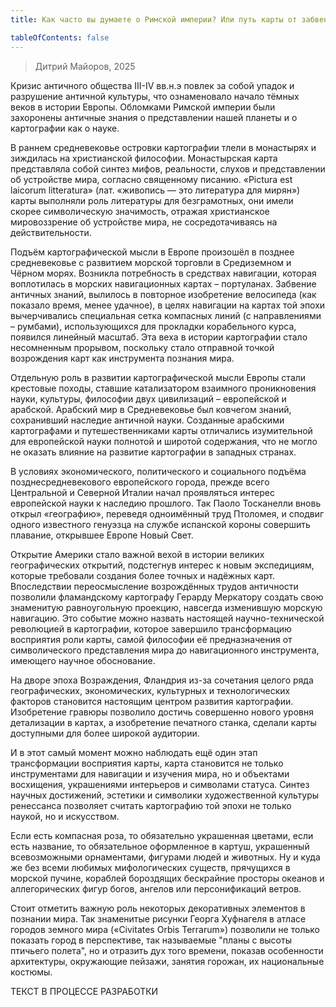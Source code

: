 ```yaml
---
title: Как часто вы думаете о Римской империи? Или путь карты от забвения к искусству. 

tableOfContents: false
---
```


> Дитрий Майоров, 2025

Кризис античного общества III-IV вв.н.э повлек за собой упадок и разрушение античной культуры, что ознаменовало начало тёмных веков в истории Европы. Обломками Римской империи были захоронены античные знания о представлении нашей планеты и о картографии как о науке.

В раннем средневековье островки картографии тлели в монастырях и зиждилась на христианской философии. Монастырская карта представляла собой синтез мифов, реальности, слухов и представлении об устройстве мира, согласно священному писанию. «Pictura est laicorum litteraturа» (лат. «живопись — это литература для мирян») карты выполняли роль литературы для безграмотных, они имели скорее символическую значимость, отражая христианское мировоззрение об устройстве мира, не сосредотачиваясь на действительности.
	
Подъём картографической мысли в Европе произошёл в позднее средневековье с развитием морской торговли в Средиземном и Чёрном морях. Возникла потребность в средствах навигации, которая воплотилась в морских навигационных картах – портуланах. Забвение античных знаний, вылилось в повторное изобретение велосипеда (как показало время, менее удачное), в целях навигации на картах той эпохи вычерчивались специальная сетка компасных линий (с направлениями – румбами), использующихся для прокладки корабельного курса, появился линейный масштаб. Эта веха в истории картографии стало несомненным прорывом, поскольку стало отправной точкой возрождения карт как инструмента познания мира.

Отдельную роль в развитии картографической мысли Европы стали крестовые походы, ставшие катализатором взаимного проникновения науки, культуры, философии двух цивилизаций – европейской и арабской. Арабский мир в Средневековье был ковчегом знаний, сохранивший наследие античной науки. Созданные арабскими картографами и путешественниками карты отличались изумительной для европейской науки полнотой и широтой содержания, что не могло не оказать влияние на развитие картографии в западных странах. 

В условиях экономического, политического и социального подъёма позднесредневекового европейского города, прежде всего Центральной и Северной Италии начал проявляться интерес европейской науки к наследию прошлого. Так Паоло Тосканелли вновь открыл «географию», переведя одноимённый труд Птоломея, и сподвиг одного известного генуэзца на службе испанской короны совершить плавание, открывшее Европе Новый Свет. 

Открытие Америки стало важной вехой в истории великих географических открытий, подстегнув интерес к новым экспедициям, которые требовали создания более точных и надёжных карт. Впоследствии переосмысление возрождённых трудов античности позволили фламандскому картографу Герарду Меркатору создать свою знаменитую равноугольную проекцию, навсегда изменившую морскую навигацию. Это событие можно назвать настоящей научно-технической революцией в картографии, которое завершило трансформацию восприятия роли карты, самой философии её предназначения от символического представления мира до навигационного инструмента, имеющего научное обоснование.

На дворе эпоха Возраждения, Фландрия из-за сочетания целого ряда географических, экономических, культурных и технологических факторов становится настоящим центром развития картографии. Изобретение гравюры позволило достичь совершенно нового уровня детализации в картах, а изобретение печатного станка, сделали карты доступными для более широкой аудитории.

И в этот самый момент можно наблюдать ещё один этап трансформации восприятия карты, карта становится не только инструментами для навигации и изучения мира, но и объектами восхищения, украшениями интерьеров и символами статуса. Синтез научных достижений, эстетики и символики художественной культуры ренессанса позволяет считать картографию той эпохи не только наукой, но и искусством.

Если есть компасная роза, то обязательно украшенная цветами, если есть название, то обязательное оформленное в картуш, украшенный всевозможными орнаментами, фигурами людей и животных. Ну и куда же без всеми любимых мифологических существ, прячущихся в морской пучине, кораблей бороздящих бескрайние просторы океанов и аллегорических фигур богов, ангелов или персонификаций ветров.

Стоит отметить важную роль некоторых декоративных элементов в познании мира. Так знаменитые рисунки Георга Хуфнагеля в атласе городов земного мира («Civitates Orbis Terrarum») позволили не только показать город в перспективе, так называемые "планы с высоты птичьего полета", но и отразить дух того времени, показав особенности архитектуры, окружающие пейзажи, занятия горожан, их национальные костюмы.

ТЕКСТ В ПРОЦЕССЕ РАЗРАБОТКИ
